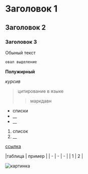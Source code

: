 # Заголовок 1
## Заголовок 2
### Заголовок 3

Обыный текст
```sh
овал выделение
```

**Полужирный**

*курсив*

>цитирование в языке
>>маркдавн

* списки
* __
* __

1. список
2. __

[ссылка](https://dillinger.io/ "всплывающая подсказка")

|таблица | пример |
| - | - | - |
| 1 | 2 |

![картинка](путь)
